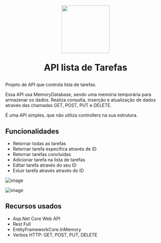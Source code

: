 <h1 align="center" >
    <img width="150" src= https://github.com/JenifferBitancort/MinimalAPI-Tarefas/assets/137184265/c2cf72a4-f821-4926-8e43-594cc04294a5 />   
<p>API lista de Tarefas</p>
</h1>

Projeto de API que controla lista de tarefas.

Essa API usa MemoryDatabase, sendo uma memória temporária para armazenar os dados. Realiza consulta, inserção e atualização de dados através das chamadas GET, POST, PUT e DELETE.

É uma API simples, que não utiliza controllers na sua estrutura.


## Funcionalidades

 - Retornar todas as tarefas
 - Retornar tarefa específica através de ID
 - Retornar tarefas concluídas 
 - Adicionar tarefa na lista de tarefas 
 - Editar tarefa através do seu ID 
 - Exluir tarefa através através do ID

![image](https://github.com/JenifferBitancort/MinimalAPI-Tarefas/assets/137184265/28bc1839-f61a-48ff-b882-3e92a3b5a708)



![image](https://github.com/JenifferBitancort/MinimalAPI-Tarefas/assets/137184265/69d76965-53e7-43e0-8351-ca7fb3a03a08)

## Recursos usados
- Asp.Net Core Web API
- Rest Full
- EntityFrameworkCore.InMemory
- Verbos HTTP: GET, POST, PUT, DELETE
